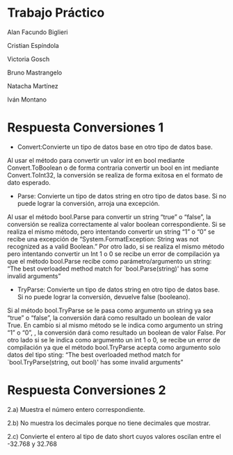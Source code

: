 # Trabajo Práctico
Alan Facundo Biglieri

Cristian Espíndola

Victoria Gosch

Bruno Mastrangelo

Natacha Martínez

Iván Montano

# Respuesta Conversiones 1

- Convert:Convierte un tipo de datos base en otro tipo de datos base.

Al usar el método para convertir un valor int en bool mediante Convert.ToBoolean o de forma contraria convertir un bool en int mediante Convert.ToInt32, la conversión se realiza de forma exitosa en el formato de dato esperado.

- Parse: Convierte un tipo de datos string en otro tipo de datos base. Si no puede lograr la conversión, arroja una excepción.

Al usar el método bool.Parse para convertir un string “true” o “false”, la conversión se realiza correctamente al valor boolean correspondiente.
Si se realiza el mismo método, pero intentando convertir un string “1” o “0” se recibe una excepción de “System.FormatException: String was not recognized as a valid Boolean.”
Por otro lado, si se realiza el mismo método pero intentando convertir un Int 1 o 0 se recibe un error de compilación ya que el método bool.Parse recibe como parámetro/argumento un string: “The best overloaded method match for `bool.Parse(string)' has some invalid arguments”

- TryParse: Convierte un tipo de datos string en otro tipo de datos base. Si no puede lograr la conversión, devuelve false (booleano).

Si al método bool.TryParse se le pasa como argumento un string ya sea “true” o “false”, la conversión dará como resultado un boolean de valor True.
En cambio si al mismo método se le indica como argumento un string “1” o “0”, , la conversión dará como resultado un boolean de valor False.
Por otro lado si se le indica como argumento un int 1 o 0, se recibe un error de compilación ya que el método bool.TryParse acepta como argumento solo datos del tipo sting: “The best overloaded method match for `bool.TryParse(string, out bool)' has some invalid arguments”

# Respuesta Conversiones 2

2.a) Muestra el número entero correspondiente.

2.b) No muestra los decimales porque no tiene decimales que mostrar.

2.c) Convierte el entero al tipo de dato short cuyos valores oscilan entre el -32.768 y 32.768


